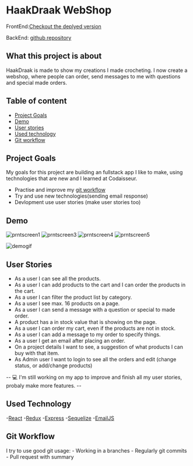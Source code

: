 # HaakDraak WebShop

FrontEnd:[Checkout the deplyed version](https://www.haakdraak.nl/Test)

BackEnd: [github repository](https://github.com/Mellieejj/Haakdraak-webshop-server)

## What this project is about

HaakDraak is made to show my creations I made crocheting. I now create a webshop, where people can order, send messages to me with questions and special made orders.

## Table of content

- [Project Goals](#project-goals)
- [Demo](#demo)
- [User stories](#user-stories)
- [Used technology](#used-technology)
- [Git workflow](#git-workflow)

## Project Goals

My goals for this project are building an fullstack app I like to make, using technologies that are new and I learned at Codaisseur. 

* Practise and improve my [git workflow](#git-workflow)
* Try and use new technologies(sending email response)
* Devlopment use user stories (make user stories too)

## Demo

![prntscreen1](https://user-images.githubusercontent.com/58489880/78262857-79f8ff80-7501-11ea-8ab7-8d9d2e1f8105.png)
![prntscreen3](https://user-images.githubusercontent.com/58489880/78263010-b167ac00-7501-11ea-94ec-9b5613ff2782.png)
![prntscreen4](https://user-images.githubusercontent.com/58489880/78263047-be849b00-7501-11ea-87ba-561dc3934342.png)
![prntscreen5](https://user-images.githubusercontent.com/58489880/78263079-c80e0300-7501-11ea-920f-177f74205028.png)

![demogif]()

## User Stories
* As a user I can see all the products.
* As a user I can add products to the cart and I can order the products in the cart.
* As a user I can filter the product list by category.
* As a user I see max. 16 products on a page.
* As a user I can send a message with a question or special to made order.
* A product has a in stock value that is showing on the page.
* As a user I can order my cart, even if the products are not in stock.
* As a user I can add a message to my order to specify things.
* As a user I get an email after placing an order.
* On a project details I want to see, a suggestion of what products I can buy with that item.
* As Admin user I want to login to see all the orders and edit (change status, or add/change products)

-- :computer: I'm still working on my app to improve and finish all my user stories, probaly make more features. --

## Used Technology

-[React]()
-[Redux]()
-[Express]()
-[Sequelize]()
-[EmailJS]()

## Git Workflow

  I try to use good git usage:
    - Working in a branches
    - Regularly git commits
    - Pull request with summary
